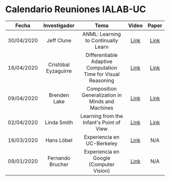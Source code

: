 # Calendario Reuniones IALAB-UC

| Fecha | Investigador | Tema | Video | Paper |
|:-------:|:------:|:-------:|:-------:|:--------------:|
|30/04/2020|Jeff Clune | ANML: Learning to Continually Learn| [Link](https://slideslive.com/38926301/learning-to-continually-learn)|[Link](https://arxiv.org/abs/2002.09571)|
|16/04/2020|Cristóbal Eyzaguirre|Differentiable Adaptive Computation Time for Visual Reasoning| [Link](https://www.youtube.com/watch?v=rxurTtdORug)| [Link](https://arxiv.org/abs/2004.12770)|
|09/04/2020|Brenden Lake|Composition Generalization in Minds and Machines| [Link](https://slideslive.com/38923478/compositional-generalization-in-minds-and-machines)| [Link](http://papers.nips.cc/paper/9172-compositional-generalization-through-meta-sequence-to-sequence-learning.pdf)|
|02/04/2020|Linda Smith| Learning from the Infant's Point of View| [Link](https://slideslive.com/38922469/invited-talk-learning-from-the-infants-point-of-view)| [Link](http://papers.neurips.cc/paper/7396-toddler-inspired-visual-object-learning.pdf)|
|16/03/2020|Hans Löbel| Experiencia en UC-Berkeley | [Link](https://www.youtube.com/watch?v=eGLbXphwIpY)| N/A|
|09/01/2020|Fernando Brucher| Experiencia en Google (Computer Vision)| [Link](https://www.youtube.com/watch?v=FqwRXtuviAY)| N/A|
